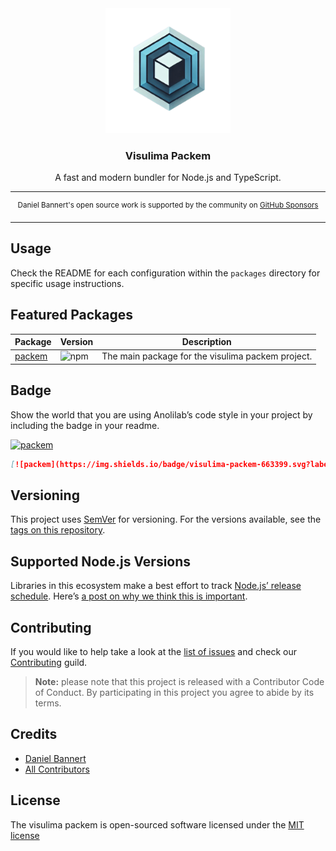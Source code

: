 <div align="center">
  <img src="./packages/packem/assets/packem.png" width="200">
  <h3>Visulima Packem</h3>
  <p>
  A fast and modern bundler for Node.js and TypeScript.
  </p>
</div>

---

<div align="center">
    <p>
        <sup>
            Daniel Bannert's open source work is supported by the community on <a href="https://github.com/sponsors/prisis">GitHub Sponsors</a>
        </sup>
    </p>
</div>

---

## Usage

Check the README for each configuration within the `packages` directory for specific usage instructions.

## Featured Packages

| Package                               | Version                                                                                                        | Description                                       |
| ------------------------------------- | -------------------------------------------------------------------------------------------------------------- | ------------------------------------------------- |
| [packem](./packages/packem/README.md) | ![npm](https://img.shields.io/npm/v/@visulima/packem?style=flat-square&labelColor=292a44&color=663399) | The main package for the visulima packem project. |

## Badge

Show the world that you are using Anolilab’s code style in your project by including the badge in your readme.

[![packem](https://img.shields.io/badge/visulima-packem-663399.svg?labelColor=292a44&style=flat-square)][repository]

```md
[![packem](https://img.shields.io/badge/visulima-packem-663399.svg?labelColor=292a44&style=flat-square)](https://github.com/anolilab/javascript-style-guide)
```

## Versioning

This project uses [SemVer](https://semver.org/) for versioning. For the versions available, see the [tags on this repository](https://github.com/anolilab/node-mono-library-template/tags).

## Supported Node.js Versions

Libraries in this ecosystem make a best effort to track
[Node.js’ release schedule](https://nodejs.org/en/about/releases/). Here’s [a
post on why we think this is important](https://medium.com/the-node-js-collection/maintainers-should-consider-following-node-js-release-schedule-ab08ed4de71a).

## Contributing

If you would like to help take a look at the [list of issues](https://github.com/anolilab/node-mono-library-template/issues) and check our [Contributing](.github/CONTRIBUTING.md) guild.

> **Note:** please note that this project is released with a Contributor Code of Conduct. By participating in this project you agree to abide by its terms.

## Credits

-   [Daniel Bannert](https://github.com/prisis)
-   [All Contributors](https://github.com/anolilab/node-mono-library-template/graphs/contributors)

## License

The visulima packem is open-sourced software licensed under the [MIT license](https://opensource.org/licenses/MIT)

[repository]: https://github.com/visulima/packem
